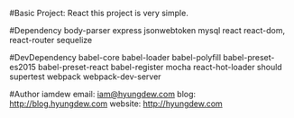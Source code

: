 #Basic Project: React
    this project is very simple.

#Dependency
    body-parser
    express
    jsonwebtoken
    mysql
    react
    react-dom,
    react-router
    sequelize

#DevDependency
    babel-core
    babel-loader
    babel-polyfill
    babel-preset-es2015
    babel-preset-react
    babel-register
    mocha
    react-hot-loader
    should
    supertest
    webpack
    webpack-dev-server

#Author
    iamdew
    email: iam@hyungdew.com
    blog: http://blog.hyungdew.com
    website: http://hyungdew.com


